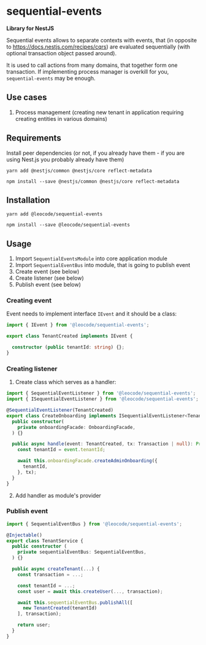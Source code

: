 # sequential-events

**Library for NestJS**

Sequential events allows to separate contexts with events,
that (in opposite to https://docs.nestjs.com/recipes/cqrs) are evaluated sequentially (with optional transaction object passed around).

It is used to call actions from many domains, that together form one transaction.
If implementing process manager is overkill for you, `sequential-events` may be enough.

## Use cases

1. Process management (creating new tenant in application requiring creating entities in various domains)

## Requirements

Install peer dependencies (or not, if you already have them - if you are using Nest.js you probably already have them)

`yarn add @nestjs/common @nestjs/core reflect-metadata`

`npm install --save @nestjs/common @nestjs/core reflect-metadata`

## Installation

`yarn add @leocode/sequential-events`

`npm install --save @leocode/sequential-events`

## Usage

1. Import `SequentialEventsModule` into core application module
2. Import `SequentialEventBus` into module, that is going to publish event
3. Create event (see below)
4. Create listener (see below)
5. Publish event (see below)

### Creating event

Event needs to implement interface `IEvent` and it should be a class:

```ts
import { IEvent } from '@leocode/sequential-events';

export class TenantCreated implements IEvent {

  constructor (public tenantId: string) {};
}
```

### Creating listener

1. Create class which serves as a handler:

```ts
import { SequentialEventListener } from '@leocode/sequential-events';
import { ISequentialEventListener } from '@leocode/sequential-events';

@SequentialEventListener(TenantCreated)
export class CreateOnboarding implements ISequentialEventListener<TenantCreated, Transaction> {
  public constructor(
    private onboardingFacade: OnboardingFacade,
  ) {}

  public async handle(event: TenantCreated, tx: Transaction | null): Promise<void> {
    const tenantId = event.tenantId;

    await this.onboardingFacade.createAdminOnboarding({
      tenantId,
    }, tx);
  }
}
```

2. Add handler as module's provider

### Publish event

```ts
import { SequentialEventBus } from '@leocode/sequential-events';

@Injectable()
export class TenantService {
  public constructor (
    private sequentialEventBus: SequentialEventBus,
  ) {}

  public async createTenant(...) {
    const transaction = ...;

    const tenantId = ...;
    const user = await this.createUser(..., transaction);

    await this.sequentialEventBus.publishAll([
      new TenantCreated(tenantId)
    ], transaction);

    return user;
  }
}
```
